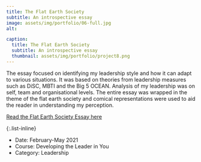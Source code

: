 ```yaml
---
title: The Flat Earth Society 
subtitle: An introspective essay
image: assets/img/portfolio/06-full.jpg
alt: 

caption:
  title: The Flat Earth Society 
  subtitle: An introspective essay
  thumbnail: assets/img/portfolio/project8.png
---
```

 The essay focused on identifying my leadership style and how it can adapt to various situations. It was based on theories from leadership measures such as DiSC, MBTI and the Big 5 OCEAN. Analysis of my leadership was on self, team and organisational levels. The entire essay was wrapped in the theme of the flat earth society and comical representations were used to aid the reader in understanding my perception.

[Read the Flat Earth Society Essay here](https://drive.google.com/file/d/1JHi_X_eNri-R6VopTpn6w4gimTS5tnaC/view?usp=sharing) 

{:.list-inline}
- Date: February-May 2021
- Course: Developing the Leader in You
- Category: Leadership

